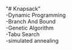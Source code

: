 "# Knapsack" \
-Dynamic Programming \
-Branch And Bound \
-Genetic Algorithm \
-Tabu Search \
-simulated annealing 
